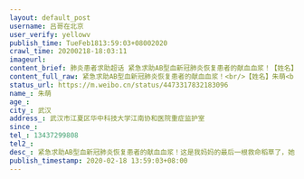 ```yaml
---
layout: default_post
username: 吕哥在北京
user_verify: yellowv
publish_time: TueFeb1813:59:03+08002020
crawl_time: 20200218-18:03:11
imageurl: 
content_brief: 肺炎患者求助超话 紧急求助AB型血新冠肺炎恢复患者的献血血浆！【姓名】朱萌【年龄】【所在城市】武汉【所在小区、社区】武汉市江夏区华中科技大学江南协和医院重症监护室【患病时间】【联系方式】 13437299808【其他紧急联系人】【病情描述】 紧急求助AB型血新冠肺炎恢复患者的献血血浆 ...全文
content_full_raw: 紧急求助AB型血新冠肺炎恢复患者的献血血浆！<br/>【姓名】朱萌<br/>【年龄】<br/>【所在城市】武汉<br/>【所在小区、社区】武汉市江夏区华中科技大学江南协和医院重症监护室<br/>【患病时间】<br/>【联系方式】13437299808<br/>【其他紧急联系人】<br/>【病情描述】<br/>紧急求助AB型血新冠肺炎恢复患者的献血血浆！这是我妈妈的最后一根救命稻草了，她现在正在武汉市江夏区华中科技大学江南协和医院重症监护室接受治疗，请求大家帮忙传播扩散信息！🙏🙏🙏🙏<adata-url="http://t.cn/ELT0hke"href="http://weibo.com/p/1001018008611000000000000"data-hide=""><spanclass='url-icon'><imgstyle='width:1rem;height:1rem'src='https://h5.sinaimg.cn/upload/2015/09/25/3/timeline_card_small_location_default.png'></span><spanclass="surl-text">北京</span></a>
status_url: https://m.weibo.cn/status/4473317832183096
name_: 朱萌
age_: 
city_: 武汉
address_: 武汉市江夏区华中科技大学江南协和医院重症监护室
since_: 
tel_: 13437299808
tel2_: 
desc_: 紧急求助AB型血新冠肺炎恢复患者的献血血浆！这是我妈妈的最后一根救命稻草了，她现在正在武汉市江夏区华中科技大学江南协和医院重症监护室接受治疗，请求大家帮忙传播扩散信息！🙏🙏🙏🙏<adata-url="http//t.cn/ELT0hke"href="http//weibo.com/p/1001018008611000000000000"data-hide=""><spanclass='url-icon'><imgstyle='width1rem;height1rem'src='https//h5.sinaimg.cn/upload/2015/09/25/3/timeline_card_small_location_default.png'></span><spanclass="surl-text">北京</span></a>
publish_timestamp: 2020-02-18 13:59:03+08:00
---
```

